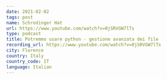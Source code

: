 ```yaml
---
date: 2021-02-02
tags: post
name: Schrodinger Hat
url: https://www.youtube.com/watch?v=0jSRVGW7lTs
type: podcast
title: Potremmo usare python - gestione avanzata dei file
recording_url: https://www.youtube.com/watch?v=0jSRVGW7lTs
city: Florence
country: Italy
country_code: IT
language: Italian
---
```

